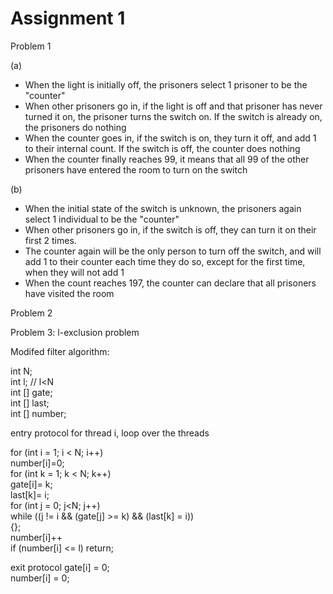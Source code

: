 # Assignment 1

Problem 1

(a) 
- When the light is initially off, the prisoners select 1 prisoner to be the "counter"
- When other prisoners go in, if the light is off and that prisoner has never turned it on, the prisoner turns the switch on. If the switch is already on, the prisoners do nothing
- When the counter goes in, if the switch is on, they turn it off, and add 1 to their internal count. If the switch is off, the counter does nothing
- When the counter finally reaches 99, it means that all 99 of the other prisoners have entered the room to turn on the switch

(b)
- When the initial state of the switch is unknown, the prisoners again select 1 individual to be the "counter"
- When other prisoners go in, if the switch is off, they can turn it on their first 2 times.
- The counter again will be the only person to turn off the switch, and will add 1 to their counter each time they do so, except for the first time, when they will not add 1
- When the count reaches 197, the counter can declare that all prisoners have visited the room


Problem 2

Problem 3: l-exclusion problem

Modifed filter algorithm:

int N;  
int l; // l<N  
int [] gate;  
int [] last;  
int [] number;  

entry protocol for  thread i, loop over the threads  

for (int i = 1; i < N; i++)  
   number[i]=0;  
   for (int k = 1; k < N; k++)  
     gate[i]= k;  
     last[k]= i;  
     for (int j = 0; j<N; j++)  
       while ((j != i && (gate[j] >= k) && (last[k] = i))  
       {};  
     number[i]++    
     if (number[i] <= l) return;  

exit protocol  gate[i] = 0;  
               number[i] = 0;  



